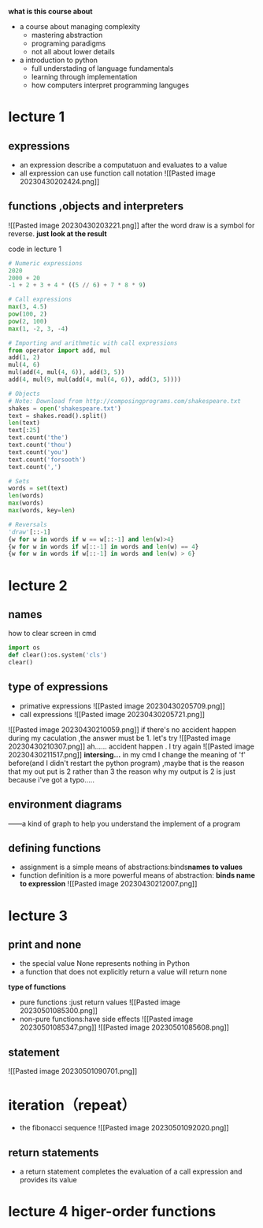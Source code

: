 **what is this course about**
- a course about managing complexity
	- mastering abstraction
	- programing paradigms
	- not all about lower details 
- a introduction to python
	- full understading of language fundamentals
	- learning through implementation 
	- how computers interpret programming languges
# lecture 1

## expressions
- an expression describe a computatuon and evaluates to a value
- all expression can use function call notation 
![[Pasted image 20230430202424.png]]
## functions ,objects and interpreters

![[Pasted image 20230430203221.png]]
after the word draw is a symbol for reverse. **just look at the result**

code in lecture 1

```python
# Numeric expressions
2020
2000 + 20
-1 + 2 + 3 + 4 * ((5 // 6) + 7 * 8 * 9)

# Call expressions
max(3, 4.5)
pow(100, 2)
pow(2, 100)
max(1, -2, 3, -4)

# Importing and arithmetic with call expressions
from operator import add, mul
add(1, 2)
mul(4, 6)
mul(add(4, mul(4, 6)), add(3, 5))
add(4, mul(9, mul(add(4, mul(4, 6)), add(3, 5))))

# Objects
# Note: Download from http://composingprograms.com/shakespeare.txt
shakes = open('shakespeare.txt')
text = shakes.read().split()
len(text)
text[:25]
text.count('the')
text.count('thou')
text.count('you')
text.count('forsooth')
text.count(',')

# Sets
words = set(text)
len(words)
max(words)
max(words, key=len)

# Reversals
'draw'[::-1]
{w for w in words if w == w[::-1] and len(w)>4}
{w for w in words if w[::-1] in words and len(w) == 4}
{w for w in words if w[::-1] in words and len(w) > 6}

```

# lecture 2

## names
  how to clear screen in cmd
  ```python
  import os 
  def clear():os.system('cls') 
  clear()
```
## type of expressions
- primative expressions
	![[Pasted image 20230430205709.png]]
- call expressions 
	![[Pasted image 20230430205721.png]]

![[Pasted image 20230430210059.png]]
if there's no accident happen during my caculation ,the answer must be 1.
let's try 
![[Pasted image 20230430210307.png]]
ah…… accident happen . l try again 
![[Pasted image 20230430211517.png]]
**intersing...**
in my cmd I change the meaning of 'f' before(and I didn't restart the python program) ,maybe that is the reason that my out put is 2 rather than 3 
the reason why my output is 2 is just because i've got a typo.....
## environment diagrams
——a kind of graph to help you understand the implement of a program

## defining functions
- assignment is a simple means of abstractions:binds**names to values**
- function definition is a more powerful means of abstraction: **binds name to expression**
![[Pasted image 20230430212007.png]]
# lecture 3
## print and none

- the special value None represents nothing in Python
- a function that does not explicitly return a value will return none

**type of functions**
- pure functions :just return values
	 ![[Pasted image 20230501085300.png]]
- non-pure functions:have side effects
	![[Pasted image 20230501085347.png]]
![[Pasted image 20230501085608.png]]


## statement
![[Pasted image 20230501090701.png]]
# iteration（repeat）
- the fibonacci sequence
![[Pasted image 20230501092020.png]]

## return statements
- a return statement completes the evaluation of a call expression and provides its value

# lecture 4 higer-order functions 

